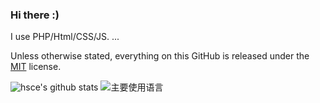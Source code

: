 ### Hi there :)   

I use PHP/Html/CSS/JS. ...

Unless otherwise stated, everything on this GitHub is released under the [MIT](https://cyrilwong.mit-license.org/) license.

![hsce's github stats](https://github-readme-stats.vercel.app/api?username=hsce&show_icons=true&hide=[%22issues%22])
![主要使用语言](https://github-profile-trophy.vercel.app/?username=hsce&theme=flat&no-frame=true&margin-w=30)

<!--
**cyrilsoy/cyrilsoy** is a ✨ _special_ ✨ repository because its `README.md` (this file) appears on your GitHub profile.
-->
